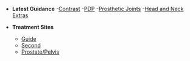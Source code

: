 
- **Latest Guidance**
    -[Contrast](Latest/Contrast.md)
    -[PDP](Latest/PDP.md)
    -[Prosthetic Joints](Latest/Prosthetic.md)
    -[Head and Neck Extras](Latest/HeadNeckExtras.md)


- **Treatment Sites**
    - [Guide](Home/guide.md)
    - [Second](Home/second.md)
    - [Prostate/Pelvis](Home/ProstatePelvis.md)
